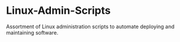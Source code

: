 # Linux-Admin-Scripts
Assortment of Linux administration scripts to automate deploying and maintaining software.
